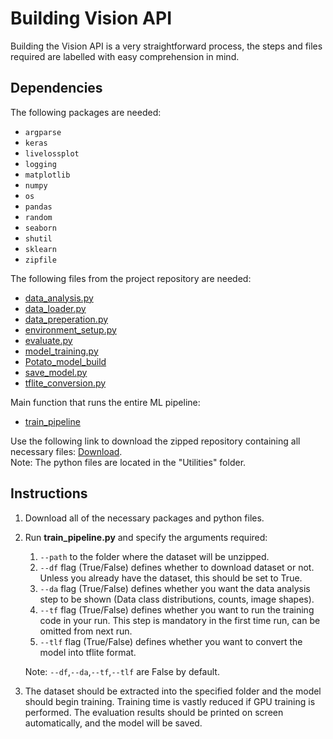 # Building Vision API
Building the Vision API is a very straightforward process, the steps and files required are labelled with easy comprehension in mind.

## Dependencies
The following packages are needed:
+ `argparse`
+ `keras`
+ `livelossplot`
+ `logging`
+ `matplotlib`
+ `numpy`
+ `os`
+ `pandas`
+ `random`
+ `seaborn`
+ `shutil`
+ `sklearn` 
+ `zipfile`

The following files from the project repository are needed:
+ [data_analysis.py](https://github.com/Future-AI-Laboratory/vision-api/blob/review_sayan/Utilities/data_analysis.py)
+ [data_loader.py](https://github.com/Future-AI-Laboratory/vision-api/blob/review_sayan/Utilities/data_loader.py)
+ [data_preperation.py](https://github.com/Future-AI-Laboratory/vision-api/blob/review_sayan/Utilities/data_preperation.py)
+ [environment_setup.py](https://github.com/Future-AI-Laboratory/vision-api/blob/review_sayan/Utilities/environment_setup.py)
+ [evaluate.py](https://github.com/Future-AI-Laboratory/vision-api/blob/review_sayan/Utilities/evaluate.py)
+ [model_training.py](https://github.com/Future-AI-Laboratory/vision-api/blob/review_sayan/Utilities/model_training.py)
+ [Potato_model_build](https://github.com/Future-AI-Laboratory/vision-api/blob/review_sayan/Utilities/Potato_model_build.py)
+ [save_model.py](https://github.com/Future-AI-Laboratory/vision-api/blob/review_sayan/Utilities/save_model.py)
+ [tflite_conversion.py](https://github.com/Future-AI-Laboratory/vision-api/blob/review_sayan/Utilities/tflite_conversion.py)

Main function that runs the entire ML pipeline:
+ [train_pipeline](https://github.com/Future-AI-Laboratory/vision-api/blob/review_sayan/Utilities/train_pipeline.py)

Use the following link to download the zipped repository containing all necessary files: [Download](https://github.com/Future-AI-Laboratory/vision-api/archive/refs/heads/review_sayan.zip).  
Note: The python files are located in the "Utilities" folder.

## Instructions
1. Download all of the necessary packages and python files.
2. Run **train_pipeline.py** and specify the arguments required:
    1. `--path` to the folder where the dataset will be unzipped.
    2. `--df` flag (True/False) defines whether to download dataset or not. Unless you already have the dataset, this should be set to True.
    3. `--da` flag (True/False) defines whether you want the data analysis step to be shown (Data class distributions, counts, image shapes).
    4. `--tf` flag (True/False) defines whether you want to run the training code in your run. This step is mandatory in the first time run, can be omitted from next run.
    5. `--tlf` flag (True/False) defines whether you want to convert the model into tflite format.

   Note: `--df`,`--da`,`--tf`,`--tlf` are False by default. 
3. The dataset should be extracted into the specified folder and the model should begin training. Training time is vastly reduced if GPU training is performed. The evaluation results should be printed on screen automatically, and the model will be saved.

